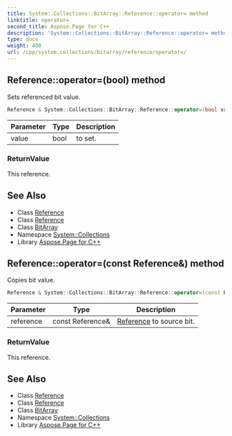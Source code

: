 ```yaml
---
title: System::Collections::BitArray::Reference::operator= method
linktitle: operator=
second_title: Aspose.Page for C++
description: 'System::Collections::BitArray::Reference::operator= method. Sets referenced bit value in C++.'
type: docs
weight: 400
url: /cpp/system.collections/bitarray/reference/operator=/
---
```

## Reference::operator=(bool) method


Sets referenced bit value.

```cpp
Reference & System::Collections::BitArray::Reference::operator=(bool value)
```


| Parameter | Type | Description |
| --- | --- | --- |
| value | bool | to set. |

### ReturnValue

This reference.

## See Also

* Class [Reference](../)
* Class [Reference](../)
* Class [BitArray](../../)
* Namespace [System::Collections](../../../)
* Library [Aspose.Page for C++](../../../../)
## Reference::operator=(const Reference\&) method


Copies bit value.

```cpp
Reference & System::Collections::BitArray::Reference::operator=(const Reference &reference)
```


| Parameter | Type | Description |
| --- | --- | --- |
| reference | const Reference\& | [Reference](../) to source bit. |

### ReturnValue

This reference.

## See Also

* Class [Reference](../)
* Class [Reference](../)
* Class [BitArray](../../)
* Namespace [System::Collections](../../../)
* Library [Aspose.Page for C++](../../../../)
